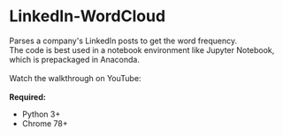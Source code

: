# LinkedIn-WordCloud
Parses a company's LinkedIn posts to get the word frequency.
<br/>
The code is best used in a notebook environment like Jupyter Notebook, which is prepackaged in Anaconda.
<br/>
<br/>
Watch the walkthrough on YouTube:
<br/>
<br/>
**Required:**
* Python 3+
* Chrome 78+

